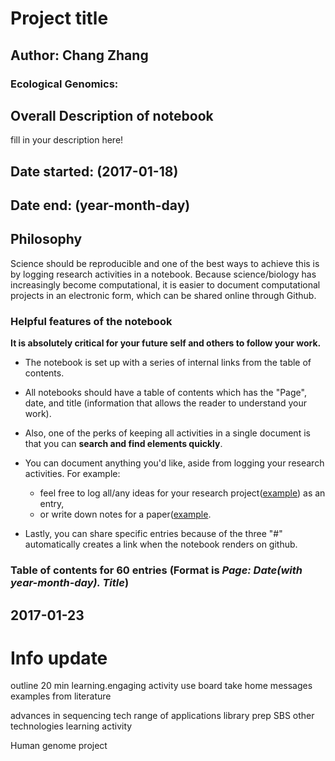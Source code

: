 # Project title    

## Author: Chang Zhang 
    
### Ecological Genomics:   

## Overall Description of notebook      

fill in your description here!


## Date started: (2017-01-18)   
## Date end:   (year-month-day)    

## Philosophy   
Science should be reproducible and one of the best ways to achieve this is by logging research activities in a notebook. Because science/biology has increasingly become computational, it is easier to document computational projects in an electronic form, which can be shared online through Github.    

### Helpful features of the notebook     

**It is absolutely critical for your future self and others to follow your work.**     

* The notebook is set up with a series of internal links from the table of contents.    
* All notebooks should have a table of contents which has the "Page", date, and title (information that allows the reader to understand your work).     
* Also, one of the perks of keeping all activities in a single document is that you can **search and find elements quickly**.     
* You can document anything you'd like, aside from logging your research activities. For example:
	* feel free to log all/any ideas for your research project([example](https://github.com/adnguyen/Notebooks_and_Protocols/blob/master/2016_notebook.md#page-39-2016-06-13-post-doc-project-idea-assessing-current-impacts-of-climate-change-in-natural-populations)) as an entry,     
	* or write down notes for a paper([example](https://github.com/adnguyen/Notebooks_and_Protocols/blob/master/2016_notebook.md#id-section36).      

* Lastly, you can share specific entries because of the three "#" automatically creates a link when the notebook renders on github.      


### Table of contents for 60 entries (Format is *Page: Date(with year-month-day). Title*)

## 2017-01-23

# Info update
outline
20 min
learning.engaging activity
use board 
take home messages
examples from literature

advances in sequencing tech
range of applications
library prep
SBS
other technologies
learning activity

Human genome project 

  